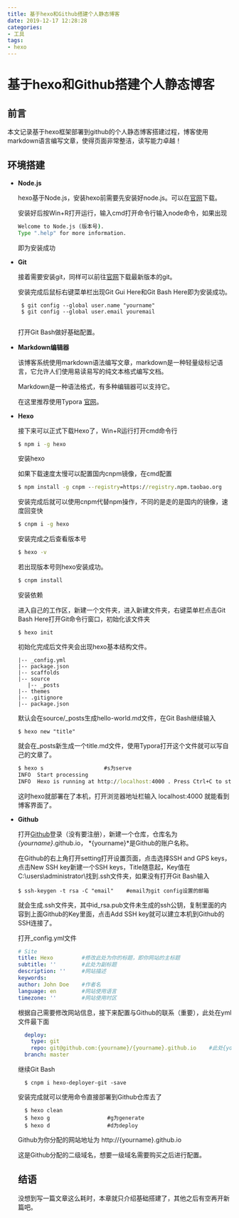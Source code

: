 ```yaml
---
title: 基于hexo和Github搭建个人静态博客
date: 2019-12-17 12:28:28
categories:
- 工具
tags:
- hexo
---
```


# 基于hexo和Github搭建个人静态博客

## 前言

本文记录基于hexo框架部署到github的个人静态博客搭建过程，博客使用markdown语言编写文章，使得页面非常整洁，读写能力卓越！

## 环境搭建

* **Node.js**

  hexo基于Node.js，安装hexo前需要先安装好node.js。可以在[官网](http://nodejs.cn/download/)下载。

  安装好后按Win+R打开运行，输入cmd打开命令行输入node命令，如果出现

  ```cmd
  Welcome to Node.js (版本号).
  Type ".help" for more information.
  
  ```

  即为安装成功

* **Git**

  接着需要安装git，同样可以前往[官网](https://git-scm.com/)下载最新版本的git。

  安装完成后鼠标右键菜单栏出现Git Gui Here和Git Bash Here即为安装成功。

  ```git
   $ git config --global user.name "yourname"
   $ git config --global user.email youremail
   
  ```

  打开Git Bash做好基础配置。

* **Markdown编辑器**

  该博客系统使用markdown语法编写文章，markdown是一种轻量级标记语言，它允许人们使用易读易写的纯文本格式编写文档。

  Markdown是一种语法格式，有多种编辑器可以支持它。

  在这里推荐使用Typora [官网](https://typora.io/)。

* **Hexo**

  接下来可以正式下载Hexo了，Win+R运行打开cmd命令行

  ```cmd
  $ npm i -g hexo
  
  ```

  安装hexo

  如果下载速度太慢可以配置国内cnpm镜像，在cmd配置

  ```cmd
  $ npm install -g cnpm --registry=https://registry.npm.taobao.org
  
  ```

  安装完成后就可以使用cnpm代替npm操作，不同的是走的是国内的镜像，速度回变快

  ```cmd
  $ cnpm i -g hexo
  
  ```

  安装完成之后查看版本号

  ```cmd
  $ hexo -v
  
  ```

  若出现版本号则hexo安装成功。

  ```cmd
  $ cnpm install
  
  ```

  安装依赖

  进入自己的工作区，新建一个文件夹，进入新建文件夹，右键菜单栏点击Git Bash Here打开Git命令行窗口，初始化该文件夹

  ```git
  $ hexo init
  
  ```

  初始化完成后文件夹会出现hexo基本结构文件。

  ```filesystem
  |-- _config.yml
  |-- package.json
  |-- scaffolds
  |-- source
     |-- _posts
  |-- themes
  |-- .gitignore
  |-- package.json
  
  ```

  默认会在source/_posts生成hello-world.md文件，在Git Bash继续输入

  ```git
  $ hexo new "title"
  
  ```

  就会在_posts新生成一个title.md文件，使用Typora打开这个文件就可以写自己的文章了。

  ```cmd
  $ hexo s                   #s为serve
  INFO  Start processing
  INFO  Hexo is running at http://localhost:4000 . Press Ctrl+C to stop.
  
  ```

  这时hexo就部署在了本机，打开浏览器地址栏输入 localhost:4000 就能看到博客界面了。

* **Github**

  打开[Github](https://www.github.com)登录（没有要注册），新建一个仓库，仓库名为 *{yourname}*.github.io， *{yourname}*是Github的账户名称。

  在Github的右上角打开setting打开设置页面，点击选择SSH and GPS keys，点击New SSH key新建一个SSH keys，Title随意起，Key值在C:\users\administrator\找到.ssh文件夹，如果没有打开Git Bash输入

  ```git
  $ ssh-keygen -t rsa -C "email"    #email为git config设置的邮箱
  
  ```
  
  就会生成.ssh文件夹，其中id_rsa.pub文件未生成的ssh公钥，复制里面的内容到上面Github的Key里面，点击Add SSH key就可以建立本机到Github的SSH连接了。
  
  打开_config.yml文件
  
    ```yml
    # Site
    title: Hexo         #修改此处为你的标题，即你网站的主标题
    subtitle: ''		#此处为副标题
    description: ''		#网站描述
    keywords:			
    author: John Doe	#作者名
    language: en		#网站使用语言
    timezone: ''		#网站使用时区
    ```
  
  根据自己需要修改网站信息，接下来配置与Github的联系（重要），此处在yml文件最下面		
  
  ```yml
    deploy:
      type: git
      repo: git@github.com:{yourname}/{yourname}.github.io    #此处{yourname}为			Github用户名，不确定可以打开刚才Github新建的仓库点击Clone or download查看
    branch: master
  ```
  
  继续Git Bash
  
  ```git
    $ cnpm i hexo-deployer-git -save
  ```
  
  安装完成就可以使用命令直接部署到Github仓库去了
  
  ```git
    $ hexo clean
    $ hexo g                  #g为generate
    $ hexo d				  #d为deploy
  ```
  
  Github为你分配的网站地址为 http://{yourname}.github.io
  
  这是Github分配的二级域名，想要一级域名需要购买之后进行配置。
  
  ## **结语**
  
    没想到写一篇文章这么耗时，本章就只介绍基础搭建了，其他之后有空再开新篇吧。


